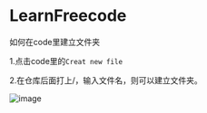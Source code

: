 # LearnFreecode

如何在code里建立文件夹

1.点击code里的`Creat new file`

2.在仓库后面打上/，输入文件名，则可以建立文件夹。

![image](https://user-images.githubusercontent.com/19257507/36721339-9b5f21f8-1be5-11e8-9334-54cfe7181db2.png)

